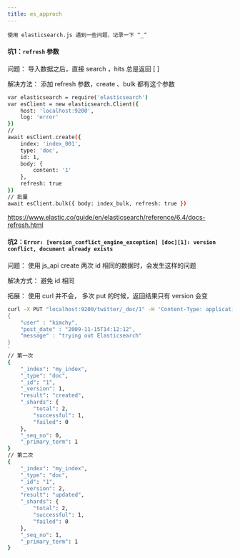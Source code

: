 ```yaml
---
title: es_approch
---
```

    使用 elasticsearch.js 遇到一些问题，记录一下 ^_^

#### 坑1：`refresh`  参数

问题： 导入数据之后，直接 search ，hits 总是返回 [ ]

解决方法： 添加 refresh 参数，create 、bulk 都有这个参数

```bash
var elasticsearch = require('elasticsearch')
var esClient = new elasticsearch.Client({
    host: 'localhost:9200',
    log: 'error'
})
//
await esClient.create({
    index: 'index_001',
    type: 'doc',
    id: 1,
    body: {
    	content: '1'
    },
    refresh: true
})
// 批量
await esClient.bulk({ body: index_bulk, refresh: true })
```

https://www.elastic.co/guide/en/elasticsearch/reference/6.4/docs-refresh.html

#### 坑2：`Error: [version_conflict_engine_exception] [doc][1]: version conflict, document already exists`

问题： 使用 js_api create 两次 id 相同的数据时，会发生这样的问题

解决方式： 避免 id 相同

拓展： 使用 curl 并不会， 多次 put 的时候，返回结果只有 version 会变

```bash
curl -X PUT "localhost:9200/twitter/_doc/1" -H 'Content-Type: application/json' -d'
{
    "user" : "kimchy",
    "post_date" : "2009-11-15T14:12:12",
    "message" : "trying out Elasticsearch"
}
'
// 第一次
{
    "_index": "my_index",
    "_type": "doc",
    "_id": "1",
    "_version": 1,
    "result": "created",
    "_shards": {
        "total": 2,
        "successful": 1,
        "failed": 0
    },
    "_seq_no": 0,
    "_primary_term": 1
}
// 第二次
{
    "_index": "my_index",
    "_type": "doc",
    "_id": "1",
    "_version": 2,
    "result": "updated",
    "_shards": {
        "total": 2,
        "successful": 1,
        "failed": 0
    },
    "_seq_no": 1,
    "_primary_term": 1
}
```







